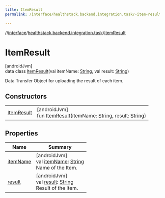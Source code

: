 ```yaml
---
title: ItemResult
permalink: /interface/healthstack.backend.integration.task/-item-result/index.html

---
```

//[interface](../../../index.html)/[healthstack.backend.integration.task](../index.html)/[ItemResult](index.html)



# ItemResult



[androidJvm]\
data class [ItemResult](index.html)(val itemName: [String](https://kotlinlang.org/api/latest/jvm/stdlib/kotlin/-string/index.html), val result: [String](https://kotlinlang.org/api/latest/jvm/stdlib/kotlin/-string/index.html))

Data Transfer Object for uploading the result of each item.



## Constructors


| | |
|---|---|
| [ItemResult](-item-result.html) | [androidJvm]<br>fun [ItemResult](-item-result.html)(itemName: [String](https://kotlinlang.org/api/latest/jvm/stdlib/kotlin/-string/index.html), result: [String](https://kotlinlang.org/api/latest/jvm/stdlib/kotlin/-string/index.html)) |


## Properties


| Name | Summary |
|---|---|
| [itemName](item-name.html) | [androidJvm]<br>val [itemName](item-name.html): [String](https://kotlinlang.org/api/latest/jvm/stdlib/kotlin/-string/index.html)<br>Name of the Item. |
| [result](result.html) | [androidJvm]<br>val [result](result.html): [String](https://kotlinlang.org/api/latest/jvm/stdlib/kotlin/-string/index.html)<br>Result of the Item. |

